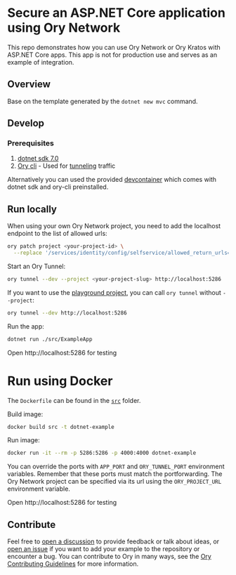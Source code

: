 # Secure an ASP.NET Core application using Ory Network

This repo demonstrates how you can use Ory Network or Ory Kratos with ASP.NET
Core apps. This app is not for production use and serves as an example of
integration.

## Overview

Base on the template generated by the `dotnet new mvc` command.

## Develop

### Prerequisites

1. [dotnet sdk 7.0](https://dotnet.microsoft.com/en-us/download/dotnet/7.0)
1. [Ory cli](https://www.ory.sh/docs/guides/cli/installation) - Used for
   [tunneling](https://www.ory.sh/docs/guides/cli/proxy-and-tunnel#ory-tunnel)
   traffic

Alternatively you can used the provided
[devcontainer](https://containers.dev/overview) which comes with dotnet sdk and
ory-cli preinstalled.

## Run locally

When using your own Ory Network project, you need to add the localhost endpoint
to the list of allowed urls:

```bash
ory patch project <your-project-id> \
  --replace '/services/identity/config/selfservice/allowed_return_urls=["http://localhost:5286/"]'
```

Start an Ory Tunnel:

```bash
ory tunnel --dev --project <your-project-slug> http://localhost:5286
```

If you want to use the
[playground project](https://playground.projects.oryapis.com/ui), you can call
`ory tunnel` without `--project`:

```bash
ory tunnel --dev http://localhost:5286
```

Run the app:

```bash
dotnet run ./src/ExampleApp
```

Open http://localhost:5286 for testing

# Run using Docker

The `Dockerfile` can be found in the [`src`](/src) folder.

Build image:

```bash
docker build src -t dotnet-example
```

Run image:

```bash
docker run -it --rm -p 5286:5286 -p 4000:4000 dotnet-example
```

You can override the ports with `APP_PORT` and `ORY_TUNNEL_PORT` environment
variables. Remember that these ports must match the portforwarding. The Ory
Network project can be specified via its url using the `ORY_PROJECT_URL`
environment variable.

Open http://localhost:5286 for testing

## Contribute

Feel free to
[open a discussion](https://github.com/ory/examples/discussions/new) to provide
feedback or talk about ideas, or
[open an issue](https://github.com/ory/examples/issues/new) if you want to add
your example to the repository or encounter a bug. You can contribute to Ory in
many ways, see the
[Ory Contributing Guidelines](https://www.ory.sh/docs/ecosystem/contributing)
for more information.
